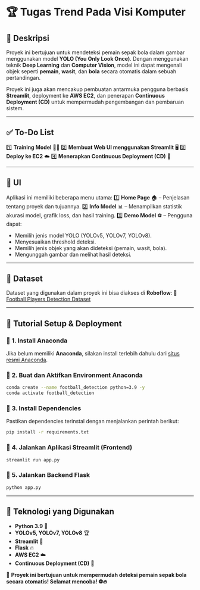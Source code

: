 # 🏆 Tugas Trend Pada Visi Komputer

## 📌 Deskripsi
Proyek ini bertujuan untuk mendeteksi pemain sepak bola dalam gambar menggunakan model **YOLO (You Only Look Once)**. Dengan menggunakan teknik **Deep Learning** dan **Computer Vision**, model ini dapat mengenali objek seperti **pemain**, **wasit**, dan **bola** secara otomatis dalam sebuah pertandingan. 

Proyek ini juga akan mencakup pembuatan antarmuka pengguna berbasis **Streamlit**, deployment ke **AWS EC2**, dan penerapan **Continuous Deployment (CD)** untuk mempermudah pengembangan dan pembaruan sistem.

---

## ✅ To-Do List
1️⃣ **Training Model** 🏋️‍♂️
2️⃣ **Membuat Web UI menggunakan Streamlit** 🖥️
3️⃣ **Deploy ke EC2** ☁️
4️⃣ **Menerapkan Continuous Deployment (CD)** 🚀

---

## 🎨 UI
Aplikasi ini memiliki beberapa menu utama:
1️⃣ **Home Page** 🏠 – Penjelasan tentang proyek dan tujuannya.
2️⃣ **Info Model** 📊 – Menampilkan statistik akurasi model, grafik loss, dan hasil training.
3️⃣ **Demo Model** ⚽ – Pengguna dapat:
   - Memilih jenis model YOLO (YOLOv5, YOLOv7, YOLOv8).
   - Menyesuaikan threshold deteksi.
   - Memilih jenis objek yang akan dideteksi (pemain, wasit, bola).
   - Mengunggah gambar dan melihat hasil deteksi.

---

## 📂 Dataset
Dataset yang digunakan dalam proyek ini bisa diakses di **Roboflow**:
🔗 [Football Players Detection Dataset](https://universe.roboflow.com/roboflow-jvuqo/football-players-detection-3zvbc)

---

## 🚀 Tutorial Setup & Deployment
### 🔹 **1. Install Anaconda**
Jika belum memiliki **Anaconda**, silakan install terlebih dahulu dari [situs resmi Anaconda](https://www.anaconda.com/).

### 🔹 **2. Buat dan Aktifkan Environment Anaconda**
```bash
conda create --name football_detection python=3.9 -y
conda activate football_detection
```

### 🔹 **3. Install Dependencies**
Pastikan dependencies terinstal dengan menjalankan perintah berikut:
```bash
pip install -r requirements.txt
```

### 🔹 **4. Jalankan Aplikasi Streamlit (Frontend)**
```bash
streamlit run app.py
```

### 🔹 **5. Jalankan Backend Flask**
```bash
python app.py
```

---

## 📌 Teknologi yang Digunakan
- **Python 3.9** 🐍
- **YOLOv5, YOLOv7, YOLOv8** 🏆
- **Streamlit** 🎨
- **Flask** 🔥
- **AWS EC2** ☁️
- **Continuous Deployment (CD)** 🔄

🎯 **Proyek ini bertujuan untuk mempermudah deteksi pemain sepak bola secara otomatis! Selamat mencoba! ⚽🔥**